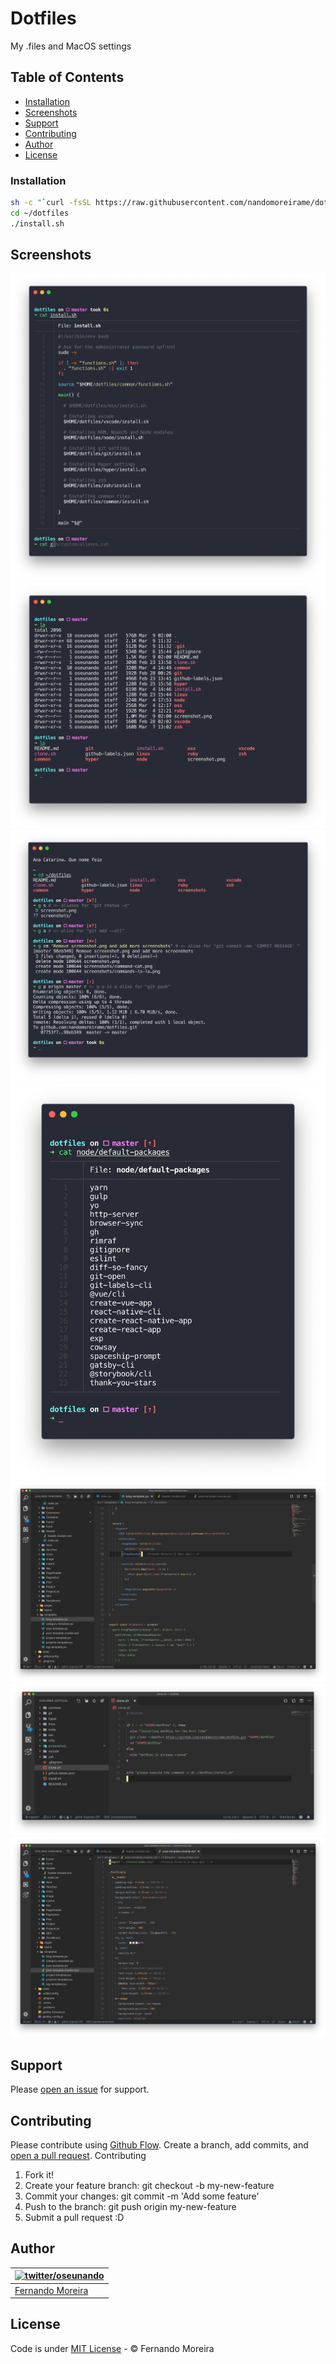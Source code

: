 # Dotfiles

My .files and MacOS settings

## Table of Contents

- [Installation](#installation)
- [Screenshots](#screenshots)
- [Support](#support)
- [Contributing](#contributing)
- [Author](#author)
- [License](#license)

### Installation

```bash
sh -c "`curl -fsSL https://raw.githubusercontent.com/nandomoreirame/dotfiles/master/clone.sh`"
cd ~/dotfiles
./install.sh
```

## Screenshots

![Screenshot command-cat.png](/screenshots/command-cat.png)
![Screenshot commands-ls-la.png](/screenshots/commands-ls-la.png)
![Screenshot git-aliases.png](/screenshots/git-aliases.png)
![Screenshot node-default-packages.png](/screenshots/node-default-packages.png)
![Screenshot vscode-theme-react-file.png](/screenshots/vscode-theme-react-file.png)
![Screenshot vscode-theme-sh-file.png](/screenshots/vscode-theme-sh-file.png)
![Screenshot vscode-theme-stylus-file.png](/screenshots/vscode-theme-stylus-file.png)

## Support

Please [open an issue](https://github.com/nandomoreirame/readme-boilerplate/issues/new) for support.


## Contributing

Please contribute using [Github Flow](https://guides.github.com/introduction/flow/). Create a branch, add commits, and [open a pull request](https://github.com/nandomoreirame/readme-boilerplate/compare?expand=1).
Contributing

1. Fork it!
2. Create your feature branch: git checkout -b my-new-feature
3. Commit your changes: git commit -m 'Add some feature'
4. Push to the branch: git push origin my-new-feature
5. Submit a pull request :D

## Author

| [![twitter/oseunando](https://avatars6.githubusercontent.com/u/1318271?v=4&s=120)](http://twitter.com/oseunando "Follow @oseunando on Twitter") |
| ----------------------------------------------------------------------------------------------------------------------------------------------- |
| [Fernando Moreira](http://twitter.com/oseunando)                                                                                                |

## License

Code is under [MIT License](/LICENSE) - © Fernando Moreira
